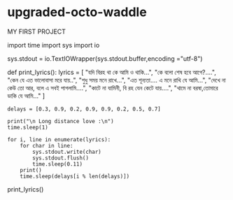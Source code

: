 # upgraded-octo-waddle
MY FIRST PROJECT

import time
import sys
import io

sys.stdout = io.TextIOWrapper(sys.stdout.buffer,encoding ="utf-8")

def print_lyrics():
    lyrics = [
        "যদি বিরহ থা কে আমি ও থাকি...",
        "কে বলো শেষ হবে আগে?....",
        "কেন যে এত ভালোবাসা মরে যায়..",
        "শুধু সময় মনে রাখে...",
        "এত শূন্যতা.... এ মনে রাখি যে আমি...",
        "দেখে না কেউ তো আর, বলে এ সবই পাগলামি....",
        "কাটে না যামিনী, বি রহ যেন কেটে যায়....",
        "থামে না বরষা,তোমারে ডাকি যে আমি..."
    ]

    delays = [0.3, 0.9, 0.2, 0.9, 0.9, 0.2, 0.5, 0.7]

    print("\n Long distance love :\n")
    time.sleep(1)

    for i, line in enumerate(lyrics):
        for char in line:
            sys.stdout.write(char)
            sys.stdout.flush()
            time.sleep(0.11)
        print()  
        time.sleep(delays[i % len(delays)])  


print_lyrics()        

